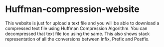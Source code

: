 # Huffman-compression-website
This website is just for upload a text file and you will be able to download a compressed text file using Huffman Compression Algorithm. You can decompressed that text file too using the same. This also shows stack representation of all the conversions between Infix, Prefix and Postfix.
